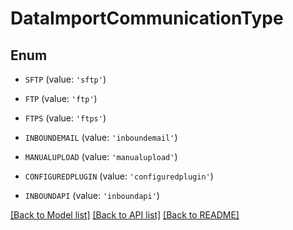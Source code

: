# DataImportCommunicationType


## Enum

* `SFTP` (value: `'sftp'`)

* `FTP` (value: `'ftp'`)

* `FTPS` (value: `'ftps'`)

* `INBOUNDEMAIL` (value: `'inboundemail'`)

* `MANUALUPLOAD` (value: `'manualupload'`)

* `CONFIGUREDPLUGIN` (value: `'configuredplugin'`)

* `INBOUNDAPI` (value: `'inboundapi'`)

[[Back to Model list]](../README.md#documentation-for-models) [[Back to API list]](../README.md#documentation-for-api-endpoints) [[Back to README]](../README.md)


